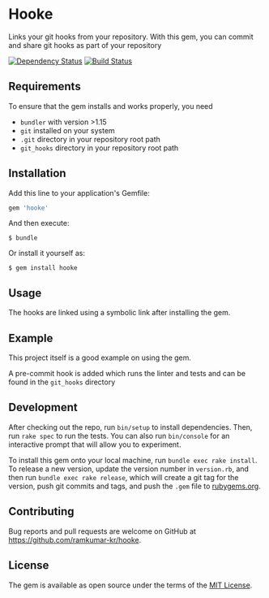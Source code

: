 # Hooke

Links your git hooks from your repository. 
With this gem, you can commit and share git hooks as part of your repository

[![Dependency Status](https://gemnasium.com/badges/github.com/ramkumar-kr/hooke.svg)](https://gemnasium.com/github.com/ramkumar-kr/hooke)
[![Build Status](https://travis-ci.org/ramkumar-kr/hooke.svg?branch=master)](https://travis-ci.org/ramkumar-kr/hooke) 
## Requirements

To ensure that the gem installs and works properly, you need

- `bundler` with version >1.15
- `git` installed on your system
- `.git` directory in your repository root path
- `git_hooks` directory in your repository root path

## Installation

Add this line to your application's Gemfile:

```ruby
gem 'hooke'
```

And then execute:

    $ bundle

Or install it yourself as:

    $ gem install hooke

## Usage

The hooks are linked using a symbolic link after installing the gem.


## Example

This project itself is a good example on using the gem.

A pre-commit hook is added which runs the linter and tests and can be found in the `git_hooks` directory


## Development

After checking out the repo, run `bin/setup` to install dependencies. Then, run `rake spec` to run the tests. You can also run `bin/console` for an interactive prompt that will allow you to experiment.

To install this gem onto your local machine, run `bundle exec rake install`. To release a new version, update the version number in `version.rb`, and then run `bundle exec rake release`, which will create a git tag for the version, push git commits and tags, and push the `.gem` file to [rubygems.org](https://rubygems.org).

## Contributing

Bug reports and pull requests are welcome on GitHub at https://github.com/ramkumar-kr/hooke.


## License

The gem is available as open source under the terms of the [MIT License](http://opensource.org/licenses/MIT).

